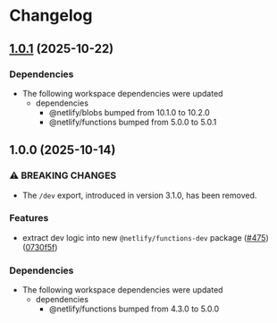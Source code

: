 # Changelog

## [1.0.1](https://github.com/netlify/primitives/compare/functions-dev-v1.0.0...functions-dev-v1.0.1) (2025-10-22)


### Dependencies

* The following workspace dependencies were updated
  * dependencies
    * @netlify/blobs bumped from 10.1.0 to 10.2.0
    * @netlify/functions bumped from 5.0.0 to 5.0.1

## 1.0.0 (2025-10-14)


### ⚠ BREAKING CHANGES

* The `/dev` export, introduced in version 3.1.0, has been removed.

### Features

* extract dev logic into new `@netlify/functions-dev` package ([#475](https://github.com/netlify/primitives/issues/475)) ([0730f5f](https://github.com/netlify/primitives/commit/0730f5f40ace6cd37ffc1f54a7ebb4f405bbca65))


### Dependencies

* The following workspace dependencies were updated
  * dependencies
    * @netlify/functions bumped from 4.3.0 to 5.0.0
